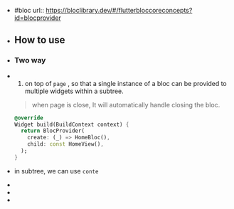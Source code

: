 - #bloc
  url:: https://bloclibrary.dev/#/flutterbloccoreconcepts?id=blocprovider
- ## How to use
- ### Two way
- 1. on top of `page` , so that a single instance of a bloc can be provided to multiple widgets within a subtree. 
  > when page is close, It will automatically handle closing the bloc.
  
  ```dart
  @override
  Widget build(BuildContext context) {
    return BlocProvider(
      create: (_) => HomeBloc(),
      child: const HomeView(),
    );
  }
  ```
- in subtree, we can use `conte`
-
-
-